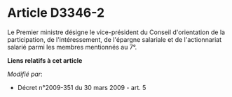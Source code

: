 # Article D3346-2

Le Premier ministre désigne le vice-président du Conseil d'orientation de la participation, de l'intéressement, de l'épargne
salariale et de l'actionnariat salarié parmi les membres mentionnés au 7°.

**Liens relatifs à cet article**

_Modifié par_:

  - Décret n°2009-351 du 30 mars 2009 - art. 5
